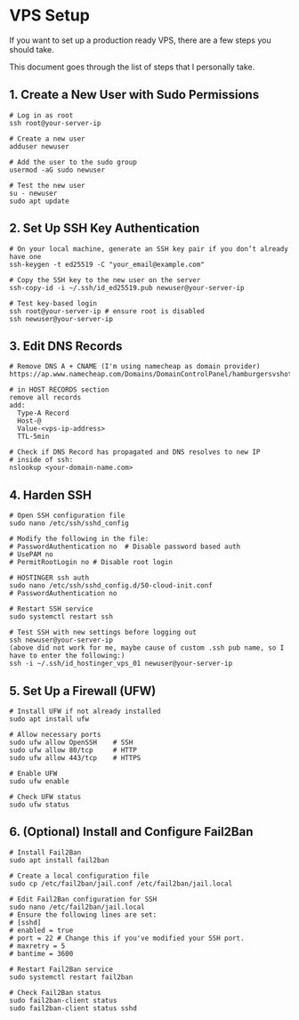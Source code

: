 # VPS Setup

If you want to set up a production ready VPS, there are a few steps you should take.

This document goes through the list of steps that I personally take.


## 1. Create a New User with Sudo Permissions
```
# Log in as root
ssh root@your-server-ip

# Create a new user
adduser newuser

# Add the user to the sudo group
usermod -aG sudo newuser

# Test the new user
su - newuser
sudo apt update
```


## 2. Set Up SSH Key Authentication
```
# On your local machine, generate an SSH key pair if you don’t already have one
ssh-keygen -t ed25519 -C "your_email@example.com"

# Copy the SSH key to the new user on the server
ssh-copy-id -i ~/.ssh/id_ed25519.pub newuser@your-server-ip

# Test key-based login
ssh root@your-server-ip # ensure root is disabled
ssh newuser@your-server-ip
```

## 3. Edit DNS Records 
```
# Remove DNS A + CNAME (I'm using namecheap as domain provider)
https://ap.www.namecheap.com/Domains/DomainControlPanel/hamburgersvshotdogs.com/advancedns

# in HOST RECORDS section
remove all records
add:
  Type-A Record
  Host-@
  Value-<vps-ip-address>
  TTL-5min 

# Check if DNS Record has propagated and DNS resolves to new IP
# inside of ssh:
nslookup <your-domain-name.com>
```

## 4. Harden SSH

```
# Open SSH configuration file
sudo nano /etc/ssh/sshd_config

# Modify the following in the file:
# PasswordAuthentication no  # Disable password based auth
# UsePAM no
# PermitRootLogin no # Disable root login

# HOSTINGER ssh auth
sudo nano /etc/ssh/sshd_config.d/50-cloud-init.conf
# PasswordAuthentication no  

# Restart SSH service
sudo systemctl restart ssh

# Test SSH with new settings before logging out
ssh newuser@your-server-ip 
(above did not work for me, maybe cause of custom .ssh pub name, so I have to enter the following:)
ssh -i ~/.ssh/id_hostinger_vps_01 newuser@your-server-ip 

```

## 5. Set Up a Firewall (UFW)
```
# Install UFW if not already installed
sudo apt install ufw

# Allow necessary ports
sudo ufw allow OpenSSH    # SSH
sudo ufw allow 80/tcp     # HTTP
sudo ufw allow 443/tcp    # HTTPS

# Enable UFW
sudo ufw enable

# Check UFW status
sudo ufw status
```

## 6. (Optional) Install and Configure Fail2Ban

```
# Install Fail2Ban
sudo apt install fail2ban

# Create a local configuration file
sudo cp /etc/fail2ban/jail.conf /etc/fail2ban/jail.local

# Edit Fail2Ban configuration for SSH
sudo nano /etc/fail2ban/jail.local
# Ensure the following lines are set:
# [sshd]
# enabled = true
# port = 22 # Change this if you've modified your SSH port.
# maxretry = 5
# bantime = 3600

# Restart Fail2Ban service
sudo systemctl restart fail2ban

# Check Fail2Ban status
sudo fail2ban-client status
sudo fail2ban-client status sshd
```
